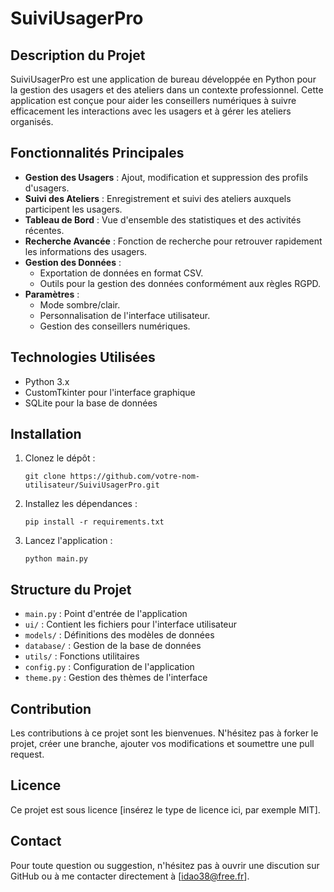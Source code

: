 # SuiviUsagerPro

## Description du Projet

SuiviUsagerPro est une application de bureau développée en Python pour la gestion des usagers et des ateliers dans un contexte professionnel. Cette application est conçue pour aider les conseillers numériques à suivre efficacement les interactions avec les usagers et à gérer les ateliers organisés.

## Fonctionnalités Principales

- **Gestion des Usagers** : Ajout, modification et suppression des profils d'usagers.
- **Suivi des Ateliers** : Enregistrement et suivi des ateliers auxquels participent les usagers.
- **Tableau de Bord** : Vue d'ensemble des statistiques et des activités récentes.
- **Recherche Avancée** : Fonction de recherche pour retrouver rapidement les informations des usagers.
- **Gestion des Données** :
  - Exportation de données en format CSV.
  - Outils pour la gestion des données conformément aux règles RGPD.
- **Paramètres** :
  - Mode sombre/clair.
  - Personnalisation de l'interface utilisateur.
  - Gestion des conseillers numériques.

## Technologies Utilisées

- Python 3.x
- CustomTkinter pour l'interface graphique
- SQLite pour la base de données

## Installation

1. Clonez le dépôt :
   ```
   git clone https://github.com/votre-nom-utilisateur/SuiviUsagerPro.git
   ```
2. Installez les dépendances :
   ```
   pip install -r requirements.txt
   ```
3. Lancez l'application :
   ```
   python main.py
   ```

## Structure du Projet

- `main.py` : Point d'entrée de l'application
- `ui/` : Contient les fichiers pour l'interface utilisateur
- `models/` : Définitions des modèles de données
- `database/` : Gestion de la base de données
- `utils/` : Fonctions utilitaires
- `config.py` : Configuration de l'application
- `theme.py` : Gestion des thèmes de l'interface

## Contribution

Les contributions à ce projet sont les bienvenues. N'hésitez pas à forker le projet, créer une branche, ajouter vos modifications et soumettre une pull request.

## Licence

Ce projet est sous licence [insérez le type de licence ici, par exemple MIT].

## Contact

Pour toute question ou suggestion, n'hésitez pas à ouvrir une discution sur GitHub ou à me contacter directement à [idao38@free.fr].
